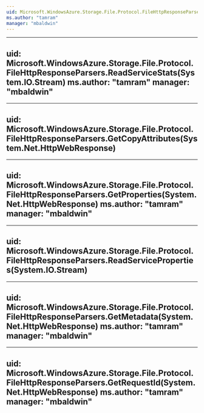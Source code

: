 ```yaml
---
uid: Microsoft.WindowsAzure.Storage.File.Protocol.FileHttpResponseParsers
ms.author: "tamram"
manager: "mbaldwin"
---
```


---
uid: Microsoft.WindowsAzure.Storage.File.Protocol.FileHttpResponseParsers.ReadServiceStats(System.IO.Stream)
ms.author: "tamram"
manager: "mbaldwin"
---

---
uid: Microsoft.WindowsAzure.Storage.File.Protocol.FileHttpResponseParsers.GetCopyAttributes(System.Net.HttpWebResponse)
---

---
uid: Microsoft.WindowsAzure.Storage.File.Protocol.FileHttpResponseParsers.GetProperties(System.Net.HttpWebResponse)
ms.author: "tamram"
manager: "mbaldwin"
---

---
uid: Microsoft.WindowsAzure.Storage.File.Protocol.FileHttpResponseParsers.ReadServiceProperties(System.IO.Stream)
---

---
uid: Microsoft.WindowsAzure.Storage.File.Protocol.FileHttpResponseParsers.GetMetadata(System.Net.HttpWebResponse)
ms.author: "tamram"
manager: "mbaldwin"
---

---
uid: Microsoft.WindowsAzure.Storage.File.Protocol.FileHttpResponseParsers.GetRequestId(System.Net.HttpWebResponse)
ms.author: "tamram"
manager: "mbaldwin"
---
